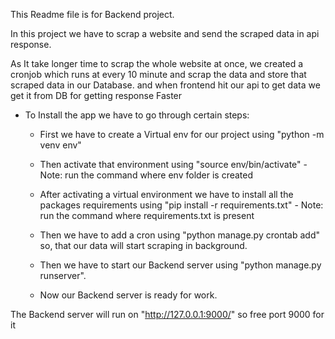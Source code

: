 This Readme file is for Backend project.

In this project we have to scrap a website and send the scraped data in api response.

As It take longer time to scrap the whole website at once, we created a cronjob which runs at every 10 minute and scrap the data and store that scraped data in our Database.
and when frontend hit our api to get data we get it from DB for getting response Faster

- To Install the app we have to go through certain steps:

    - First we have to create a Virtual env for our project using
                    "python -m venv env"
    - Then activate that environment using 
                    "source env/bin/activate" - Note: run the command where env folder is created

    - After activating a virtual environment we have to install all the packages requirements using 
                    "pip install -r requirements.txt" - Note: run the command where requirements.txt is present

    - Then we have to add a cron using 
                    "python manage.py crontab add" so, that our data will start scraping in background.

    - Then we have to start our Backend server using 
                    "python manage.py runserver".

    - Now our Backend server is ready for work.

The Backend server will run on 
    "http://127.0.0.1:9000/" so free port 9000 for it
